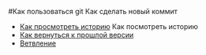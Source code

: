 #Как пользоваться git
Как сделать новый коммит
- [Как просмотреть историю](./log_help.md)
Как посмотреть историю
- [Как вернуться к прошлой версии](./reset_help.md)
- [Ветвление](./branch_help.md)
